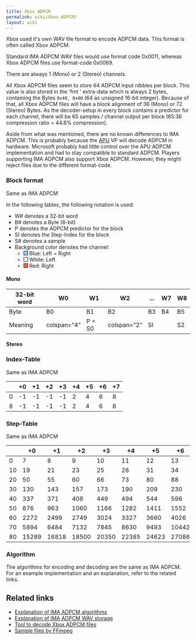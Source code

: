```yaml
---
title: Xbox ADPCM
permalink: wiki/Xbox_ADPCM/
layout: wiki
---
```


Xbox used it's own WAV file format to encode ADPCM data. This format is
often called Xbox ADPCM.

Standard IMA ADPCM WAV files would use format code 0x0011, whereas Xbox
ADPCM files use format-code 0x0069.

There are always 1 (Mono) or 2 (Stereo) channels.

All Xbox ADPCM files seem to store 64 ADPCM input nibbles per block.
This value is also stored in the 'fmt ' extra-data which is always 2
bytes, containing the Bytes `0x40, 0x00` (64 as unsigned 16-bit
integer). Because of that, all Xbox ADPCM files will have a block
alignment of 36 (Mono) or 72 (Stereo) Bytes. As the decoder-setup in
every block contains a predictor for each channel, there will be 65
samples / channel output per block (65:36 compression ratio = 44.6%
compression).

Aside from what was mentioned, there are no known differences to IMA
ADPCM. This is probably because the [APU](/wiki/APU "wikilink") VP will decode
ADPCM in hardware. Microsoft probably had little control over the APU
ADPCM implementation and had to stay compatible to standard ADPCM.
Players supporting IMA ADPCM also support Xbox ADPCM. However, they
might reject files due to the different format-code.

### Block format

Same as IMA ADPCM

In the following tables, the following notation is used:

-   W\# denotes a 32-bit word
-   B\# denotes a Byte (8-bit)
-   P denotes the ADPCM predictor for the block
-   SI denotes the Step-Index for the block
-   S\# denotes a sample
-   Background color denotes the channel:
    -   <div style="display: inline-block; width:10px; height:10px; border:1px solid black; background-color:SkyBlue">
        </div>
        Blue: Left = Right

    -   <div style="display: inline-block; width:10px; height:10px; border:1px solid black; background-color:Snow;">
        </div>
        White: Left

    -   <div style="display: inline-block; width:10px; height:10px; border:1px solid black; background-color:Tomato">
        </div>
        Red: Right

#### Mono

| 32-bit word | W0                   | W1               | W2  | ... | W7  | W8  |
|-------------|----------------------|------------------|-----|-----|-----|-----|
| Byte        | B0                   | B1               | B2  | B3  | B4  | B5  |
| Meaning     | colspan=“4” | P = S0 | colspan=“2” | SI |     | S2  | S1  | S4  |

#### Stereo

### Index-Table

Same as IMA ADPCM

|     | +0  | +1  | +2  | +3  | +4  | +5  | +6  | +7  |
|-----|-----|-----|-----|-----|-----|-----|-----|-----|
| 0   | -1  | -1  | -1  | -1  | 2   | 4   | 6   | 8   |
| 8   | -1  | -1  | -1  | -1  | 2   | 4   | 6   | 8   |

### Step-Table

Same as IMA ADPCM

|     | +0    | +1    | +2    | +3    | +4    | +5    | +6    | +7    | +8    | +9    |
|-----|-------|-------|-------|-------|-------|-------|-------|-------|-------|-------|
| 0   | 7     | 8     | 9     | 10    | 11    | 12    | 13    | 14    | 16    | 17    |
| 10  | 19    | 21    | 23    | 25    | 28    | 31    | 34    | 37    | 41    | 45    |
| 20  | 50    | 55    | 60    | 66    | 73    | 80    | 88    | 97    | 107   | 118   |
| 30  | 130   | 143   | 157   | 173   | 190   | 209   | 230   | 253   | 279   | 307   |
| 40  | 337   | 371   | 408   | 449   | 494   | 544   | 598   | 658   | 724   | 796   |
| 50  | 876   | 963   | 1060  | 1166  | 1282  | 1411  | 1552  | 1707  | 1878  | 2066  |
| 60  | 2272  | 2499  | 2749  | 3024  | 3327  | 3660  | 4026  | 4428  | 4871  | 5358  |
| 70  | 5894  | 6484  | 7132  | 7845  | 8630  | 9493  | 10442 | 11487 | 12635 | 13899 |
| 80  | 15289 | 16818 | 18500 | 20350 | 22385 | 24623 | 27086 | 29794 | 32767 |       |

### Algorithm

The algorithms for encoding and decoding are the same as IMA ADPCM. For
an example implementation and an explanation, refer to the related
links.

Related links
-------------

-   [Explanation of IMA ADPCM
    algorithms](https://wiki.multimedia.cx/index.php/IMA_ADPCM)
-   [Explanation of IMA ADPCM WAV
    storage](https://wiki.multimedia.cx/index.php/Microsoft_IMA_ADPCM)
-   [Tool to decode Xbox ADPCM
    files](https://github.com/JayFoxRox/xbox-tools/tree/master/adpcm-decoder)
-   [Sample files by
    FFmpeg](http://samples.ffmpeg.org/game-formats/xbox-adpcm-wav/)

